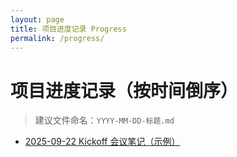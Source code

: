 ```yaml
---
layout: page
title: 项目进度记录 Progress
permalink: /progress/
---
```


# 项目进度记录（按时间倒序）
> 建议文件命名：`YYYY-MM-DD-标题.md`

- [2025-09-22 Kickoff 会议笔记（示例）](/progress/2025-09-22-kickoff)
